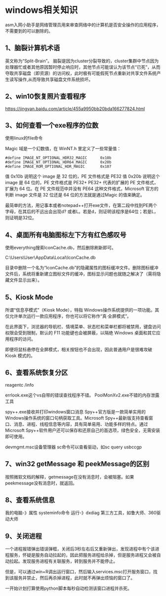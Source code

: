 # windows相关知识
asm入网小助手是网络管理员用来审查网络中的计算机是否安全操作的应用程序，不需要到的可以删除的。

## 1、脑裂计算机术语
英文称为“Split-Brain”。
脑裂是因为cluster分裂导致的，cluster集群中节点因为处理器忙或者其他原因暂时停止响应时，其他节点可能误认为该节点“已死”，从而夺取共享磁盘（即资源）的访问权，此时极有可能假死节点重新对共享文件系统产生读写操作,从而导致共享磁盘文件系统损坏。


## 2、win10恢复照片查看程序
https://jingyan.baidu.com/article/455a9950bb20bda166277824.html

## 3、如何查看一个exe程序的位数
使用linux的file命令

Magic 域是一个幻数值，在 WinNT.h 里定义了一些常量值：
```
#define IMAGE_NT_OPTIONAL_HDR32_MAGIC      0x10b
#define IMAGE_NT_OPTIONAL_HDR64_MAGIC      0x20b
#define IMAGE_ROM_OPTIONAL_HDR_MAGIC       0x107
```
值 0x10b 说明这个 image 是 32 位的，PE 文件格式是 PE32
值 0x20b 说明这个 image 是 64 位的，PE 文件格式是 PE32+
PE32+ 代表的扩展的 PE 文件格式，扩展为 64 位。在 PE 文件规范中并没有 PE64 这种文件格式，Microsoft 官方的判断 image 文件是 32 位还是 64 位的方法就是通过Magic 的值来确定。

最简单的方法，用记事本或者notepad++打开exe文件，在第二段中找到PE两个字母，在其后的不远出会出现d? 或者L。若是d，则证明该程序是64位；若是L，则证明是32位。

## 4、桌面所有电脑图标左下方有红色感叹号
使用everything搜索IconCache.db，然后删除刷新即可。

C:\Users\User\AppData\Local\IconCache.db

目录中删除一个名为“IconCache.db”的隐藏属性的图标缓冲文件。删除图标缓冲文件后，系统将重新建立图标文件的缓冲，图标显示问题也就随之解决了（需将隐藏文件显示出来）。

## 5、Kiosk Mode
所谓“信息亭模式”（Kiosk Mode），特指 Windows操作系统提供的一项功能。其仅允许单次运行一款应用程序，你也可以将它称作“真·全屏模式”。

在此界面下，浏览器的导航栏、情境菜单、状态栏和菜单栏都将被禁用，键盘访问权限会受到限制，默认的 F11 功能键也会被屏蔽，以隔绝 Windows 桌面和其它应用程序的访问。

即便将鼠标悬停在全屏模式，相关按钮也不会出现，因此普通用户是很难攻破 Kiosk 模式的。

## 6、查看系统恢复分区
reagentc /info

errlook.exe这个vs自带的错误查找程序不错。
PoolMonXv2.exe不错的内存泄露工具

spy++.exe接收并打印windows窗口消息
Spy++官方版是一款简单实用的Windows操作系统的窗口句柄获取工具。Microsoft Spy++最新版支持查看窗口、消息、进程、线程信息等内容，具有简单易用、功能多样的特点。通过Microsoft Spy++软件用户还可以保存和还原自己的首选项，绿色安全，无需安装即可使用。

devmgmt.msc设备管理器
sc命令可以查看驱动，如sc query usbccgp

## 7、win32 getMessage 和 peekMessage的区别
按照微软文档的解释，getmessage在没有消息时，会被阻塞。如果peekmessage没有消息时，就返回。

## 8、查看系统信息
我的电脑-》属性
systeminfo命令
运行-》dxdiag
第三方工具，如鲁大师、360驱动大师

## 9、关闭进程
一个进程报错弹出错误弹框，关闭后3秒左右后又重新弹出，发现进程中有个该进程服务，怀疑是服务自动拉起的，因此把服务进程给杀掉，但是服务进程又会被自动拉起。发现服务进程有关联服务，转到服务并不能停止。

但是，可以通过win+R调出运行窗口，然后输入services.msc打开服务窗口，找到该服务并禁止，然后再杀掉进程，此时就不再弹出烦恼的窗口了。

一开始计划打算使用python脚本每秒自动检测该窗口进程并杀死。





